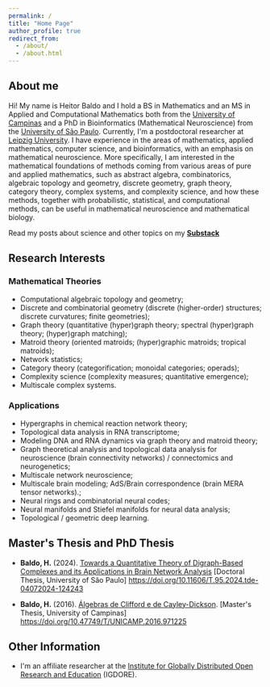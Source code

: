 ```yaml
---
permalink: /
title: "Home Page"
author_profile: true
redirect_from: 
  - /about/
  - /about.html
---
```



## About me

Hi! My name is Heitor Baldo and I hold a BS in Mathematics and an MS in Applied and Computational Mathematics both from the [University of Campinas](https://www.unicamp.br/en) and a PhD in Bioinformatics (Mathematical Neuroscience) from the [University of São Paulo](https://www5.usp.br/). Currently, I'm a postdoctoral researcher at [Leipzig University](https://www.uni-leipzig.de/en). I have experience in the areas of mathematics, applied mathematics, computer science, and bioinformatics, with an emphasis on mathematical neuroscience. More specifically, I am interested in the mathematical foundations of methods coming from various areas of pure and applied mathematics, such as abstract algebra, combinatorics, algebraic topology and geometry, discrete geometry, graph theory, category theory, complex systems, and complexity science, and how these methods, together with probabilistic, statistical, and computational methods, can be useful in mathematical neuroscience and mathematical biology. 



<!-- <div class="notice--info"> <!-- class="notice--warning" -->
<!-- You may find a short version of my CV <a href=""><strong>here</strong></a>.-->
<!-- </div>-->


<div class="notice--info"> <!-- class="notice--warning" -->
 Read my posts about science and other topics on my <a href="https://substack.com/@actuallyheitor" target="blank"><strong>Substack</strong></a>
</div>




## Research Interests

### Mathematical Theories

* Computational algebraic topology and geometry;
* Discrete and combinatorial geometry (discrete (higher-order) structures; discrete curvatures; finite geometries);
* Graph theory (quantitative (hyper)graph theory; spectral (hyper)graph theory; (hyper)graph matching);
* Matroid theory (oriented matroids; (hyper)graphic matroids; tropical matroids); 
* Network statistics;
* Category theory (categorification; monoidal categories; operads);
* Complexity science (complexity measures; quantitative emergence);
* Multiscale complex systems.


### Applications 

* Hypergraphs in chemical reaction network theory;
* Topological data analysis in RNA transcriptome;
* Modeling DNA and RNA dynamics via graph theory and matroid theory;
* Graph theoretical analysis and topological data analysis for neuroscience (brain connectivity networks) / connectomics and neurogenetics;
* Multiscale network neuroscience; 
* Multiscale brain modeling; AdS/Brain correspondence (brain MERA tensor networks).;
* Neural rings and combinatorial neural codes;
* Neural manifolds and Stiefel manifolds for neural data analysis;
* Topological / geometric deep learning.


## Master's Thesis and PhD Thesis


* **Baldo, H.** (2024). [Towards a Quantitative Theory of Digraph-Based Complexes and its Applications in Brain Network Analysis](https://arxiv.org/pdf/2409.09862) [Doctoral Thesis, University of São Paulo] https://doi.org/10.11606/T.95.2024.tde-04072024-124243

* **Baldo, H.** (2016). [Álgebras de Clifford e de Cayley-Dickson](/files/BaldoHeitor_MP.pdf). [Master's Thesis, University of Campinas] https://doi.org/10.47749/T/UNICAMP.2016.971225



## Other Information

* I'm an affiliate researcher at the [Institute for Globally Distributed Open Research and Education](https://igdore.org/) (IGDORE).
